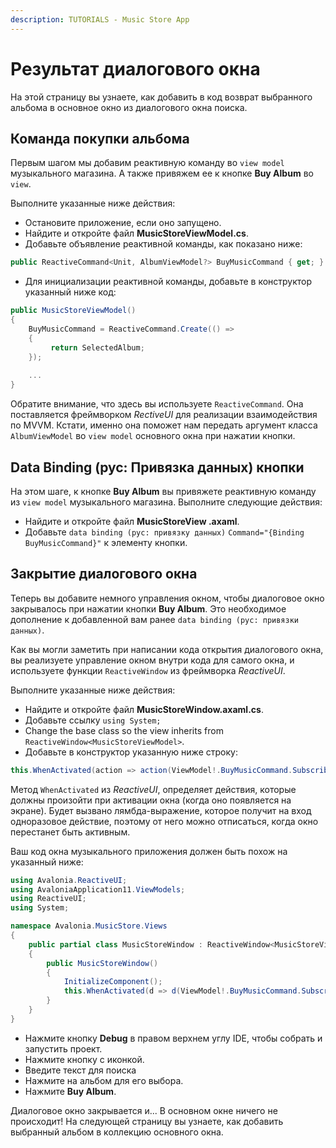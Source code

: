 ```yaml
---
description: TUTORIALS - Music Store App
---
```


# Результат диалогового окна

На этой страницу вы узнаете, как добавить в код возврат выбранного альбома в основное окно из диалогового окна поиска.

## Команда покупки альбома

Первым шагом мы добавим реактивную команду во `view model` музыкального магазина.
А также привяжем ее к кнопке **Buy Album** во `view`.

Выполните указанные ниже действия:

- Остановите приложение, если оно запущено.
- Найдите и откройте файл **MusicStoreViewModel.cs**.
- Добавьте объявление реактивной команды, как показано ниже:

```csharp
public ReactiveCommand<Unit, AlbumViewModel?> BuyMusicCommand { get; }
```

- Для инициализации реактивной команды, добавьте в конструктор указанный ниже код:

```csharp
public MusicStoreViewModel()
{
    BuyMusicCommand = ReactiveCommand.Create(() =>
    {
         return SelectedAlbum;
    });
    
    ...
}
```

Обратите внимание, что здесь вы используете `ReactiveCommand`.
Она поставляется фреймворком _RectiveUI_ для реализации взаимодействия по MVVM.
Кстати, именно она поможет нам передать аргумент класса `AlbumViewModel` во `view model` основного окна при нажатии кнопки.

## Data Binding (рус: Привязка данных) кнопки

На этом шаге, к кнопке **Buy Album** вы привяжете реактивную команду из `view model` музыкального магазина.
Выполните следующие действия:

- Найдите и откройте файл **MusicStoreView .axaml**. 
- Добавьте `data binding (рус: привязку данных)` `Command="{Binding BuyMusicCommand}"` к элементу кнопки.

## Закрытие диалогового окна

Теперь вы добавите немного управления окном, чтобы диалоговое окно закрывалось при нажатии кнопки **Buy Album**.
Это необходимое дополнение к добавленной вам ранее `data binding (рус: привязки данных)`.

Как вы могли заметить при написании кода открытия диалогового окна, вы реализуете управление окном внутри кода для самого окна,
и используете функции `ReactiveWindow` из фреймворка _ReactiveUI_.

Выполните указанные ниже действия:

- Найдите и откройте файл **MusicStoreWindow.axaml.cs**.
- Добавьте ссылку `using System;`
- Change the base class so the view inherits from `ReactiveWindow<MusicStoreViewModel>`.
- Добавьте в конструктор указанную ниже строку:

```csharp
this.WhenActivated(action => action(ViewModel!.BuyMusicCommand.Subscribe(Close)));
```

Метод `WhenActivated` из _ReactiveUI_, определяет действия, которые должны произойти при активации окна (когда оно появляется на экране).
Будет вызвано лямбда-выражение, которое получит на вход одноразовое действие, поэтому от него можно отписаться, когда окно перестанет быть активным.

Ваш код окна музыкального приложения должен быть похож на указанный ниже:

```csharp
using Avalonia.ReactiveUI;
using AvaloniaApplication11.ViewModels;
using ReactiveUI;
using System;

namespace Avalonia.MusicStore.Views
{
    public partial class MusicStoreWindow : ReactiveWindow<MusicStoreViewModel>
    {
        public MusicStoreWindow()
        {
            InitializeComponent();
            this.WhenActivated(d => d(ViewModel!.BuyMusicCommand.Subscribe(Close)));
        }
    }
}
```

- Нажмите кнопку **Debug** в правом верхнем углу IDE, чтобы собрать и запустить проект.
- Нажмите кнопку с иконкой.
- Введите текст для поиска
- Нажмите на альбом для его выбора.
- Нажмите **Buy Album**.

Диалоговое окно закрывается и... В основном окне ничего не происходит!
На следующей страницу вы узнаете, как добавить  выбранный альбом в коллекцию основного окна.